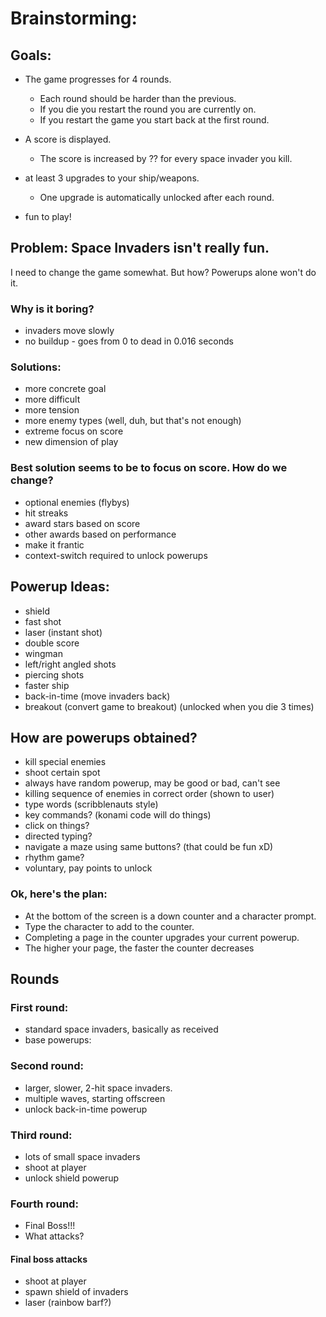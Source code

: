 # Brainstorming:
## Goals:
 - The game progresses for 4 rounds.
    - Each round should be harder than the previous.
    - If you die you restart the round you are currently on.
    - If you restart the game you start back at the first round.

 - A score is displayed.
    - The score is increased by ?? for every space invader you kill.

 - at least 3 upgrades to your ship/weapons.
   - One upgrade is automatically unlocked after each round.
 - fun to play!

## Problem: Space Invaders isn't really fun.
I need to change the game somewhat. But how? Powerups alone won't do it.

### Why is it boring?
 - invaders move slowly
 - no buildup - goes from 0 to dead in 0.016 seconds

### Solutions:
 - more concrete goal
 - more difficult
 - more tension
 - more enemy types (well, duh, but that's not enough)
 - extreme focus on score
 - new dimension of play

### Best solution seems to be to focus on score. How do we change?
 - optional enemies (flybys)
 - hit streaks
 - award stars based on score
 - other awards based on performance
 - make it frantic
 - context-switch required to unlock powerups

## Powerup Ideas:
 - shield
 - fast shot
 - laser (instant shot)
 - double score
 - wingman
 - left/right angled shots
 - piercing shots
 - faster ship
 - back-in-time (move invaders back)
 - breakout (convert game to breakout) (unlocked when you die 3 times)

## How are powerups obtained?
 - kill special enemies
 - shoot certain spot
 - always have random powerup, may be good or bad, can't see
 - killing sequence of enemies in correct order (shown to user)
 - type words (scribblenauts style)
 - key commands? (konami code will do things)
 - click on things?
 - directed typing?
 - navigate a maze using same buttons? (that could be fun xD)
 - rhythm game?
 - voluntary, pay points to unlock
### Ok, here's the plan:
 - At the bottom of the screen is a down counter and a character prompt.
 - Type the character to add to the counter.
 - Completing a page in the counter upgrades your current powerup.
 - The higher your page, the faster the counter decreases

## Rounds
### First round:
 - standard space invaders, basically as received
 - base powerups: 

### Second round:
 - larger, slower, 2-hit space invaders.
 - multiple waves, starting offscreen
 - unlock back-in-time powerup

### Third round:
 - lots of small space invaders
 - shoot at player
 - unlock shield powerup

### Fourth round:
 - Final Boss!!!
 - What attacks?
#### Final boss attacks
 - shoot at player
 - spawn shield of invaders
 - laser (rainbow barf?)

